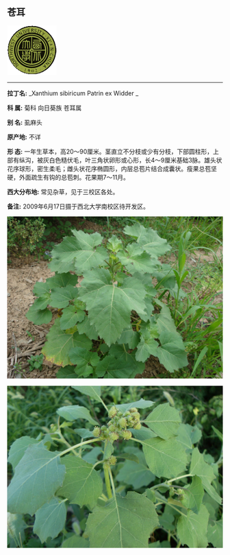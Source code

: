 ## 苍耳

![西北大学校园网络植物志](JPG/nwu.gif)

---

**拉丁名:**  _Xanthium sibiricum Patrin ex Widder _

**科 属:** 菊科 向日葵族 苍耳属

**别 名:** 虱麻头 

**原产地:** 不详

**形  态:** 一年生草本，高20～90厘米。茎直立不分枝或少有分枝，下部圆柱形，上部有纵沟，被灰白色糙伏毛，叶三角状卵形或心形，长4～9厘米基础3脉。雄头状花序球形，密生柔毛；雌头状花序椭圆形，内层总苞片结合成囊状。瘦果总苞坚硬，外面疏生有钩的总苞刺。花果期7～11月。

**西大分布地:** 常见杂草，见于三校区各处。

**备注:** 2009年6月17日摄于西北大学南校区待开发区。

![苍耳](JPG/苍耳.JPG) 

![苍耳](JPG/苍耳1.JPG) 

